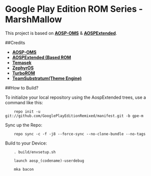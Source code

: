 Google Play Edition ROM Series - MarshMallow
===========

This project is based on [**AOSP-OMS**](https://github.com/AOSP-RRO) & [**AOSPExtended**](https://github.com/AOSPExtended).

##Credits
* [**AOSP-OMS**](https://github.com/AOSP-RRO)
* [**AOSPExtended (Based ROM**](https://github.com/AOSPExtended)
* [**Temasek**](https://github.com/temasek)
* [**ZephyrOS**](https://github.com/Zephyr-OS)
* [**TurboROM**](https://github.com/TurboROM)
* [**TeamSubstratum(Theme Engine)**](https://github.com/TeamSubstratum)

##How to Build?

To initialize your local repository using the AospExtended trees, use a command like this:

        repo init -u git://github.com/GooglePlayEditionRemixed/manifest.git -b gpe-m

Sync up the Repo:

        repo sync -c -f -j8 --force-sync --no-clone-bundle --no-tags

Build to your Device:

        . build/envsetup.sh 

        launch aosp_(codename)-userdebug 

        mka bacon

        
